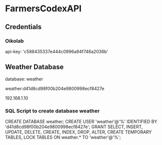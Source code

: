 # FarmersCodexAPI





## Credentials

### Oikolab

api-key: 'c588435337e444c0996a94f746a2036b'


## Weather Database


database: weather

weather:d41d8cd98f00b204e9800998ecf8427e

192.168.1.10


### SQL Script to create database weather

CREATE DATABASE weather;
CREATE USER 'weather'@'%' IDENTIFIED BY 'd41d8cd98f00b204e9800998ecf8427e';
GRANT SELECT, INSERT, UPDATE, DELETE, CREATE, INDEX, DROP, ALTER, CREATE TEMPORARY TABLES, LOCK TABLES ON weather.* TO 'weather'@'%';